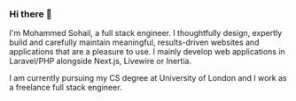 ### Hi there 👋

I'm Mohammed Sohail, a full stack engineer.
I thoughtfully design, expertly build and carefully maintain meaningful, results-driven websites and applications that are a pleasure to use. I mainly develop web applications in Laravel/PHP alongside Next.js, Livewire or Inertia.

I am currently pursuing my CS degree at University of London and I work as a freelance full stack engineer.

<!--
**thecrazybob/thecrazybob** is a ✨ _special_ ✨ repository because its `README.md` (this file) appears on your GitHub profile.

Here are some ideas to get you started:

- 🔭 I’m currently working on ...
- 🌱 I’m currently learning ...
- 👯 I’m looking to collaborate on ...
- 🤔 I’m looking for help with ...
- 💬 Ask me about ...
- 📫 How to reach me: ...
- 😄 Pronouns: ...
- ⚡ Fun fact: ...
-->
